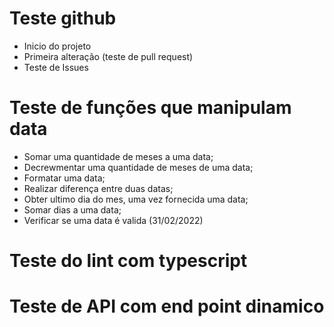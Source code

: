 # Teste github
- Inicio do projeto
- Primeira alteração (teste de pull request)
- Teste de Issues

# Teste de funções que manipulam data
- Somar uma quantidade de meses a uma data;
- Decrewmentar uma quantidade de meses de uma data;
- Formatar uma data;
- Realizar diferença entre duas datas;
- Obter ultimo dia do mes, uma vez fornecida uma data;
- Somar dias a uma data;
- Verificar se uma data é valida (31/02/2022)

# Teste do lint com typescript

# Teste de API com end point dinamico